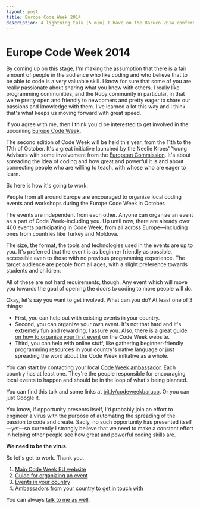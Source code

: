```yaml
---
layout: post
title: Europe Code Week 2014
description: A lightning talk (5 min) I have on the Baruco 2014 conference about Europe Code Week 2014.
---
```


# Europe Code Week 2014

By coming up on this stage, I'm making the assumption that there is a fair amount of people in the audience who like coding and who believe that to be able to code is a very valuable skill. I know for sure that some of you are really passionate about sharing what you know with others. I really like programming communities, and the Ruby community in particular, in that we're pretty open and friendly to newcomers and pretty eager to share our passions and knowledge with them. I've learned a lot this way and I think that's what keeps us moving forward with great speed.

If you agree with me, then I think you'd be interested to get involved in the upcoming [Europe Code Week](http://codeweek.eu/).

The second edition of Code Week will be held this year, from the 11th to the 17th of October. It's a great initiative launched by the Neelie Kroes' Young Advisors with some involvement from the [European Commission](http://ec.europa.eu/dgs/connect/en/content/dg-connect). It's about spreading the idea of coding and how great and powerful it is and about connecting people who are willing to teach, with whose who are eager to learn.

So here is how it's going to work.

People from all around Europe are encouraged to organize local coding events and workshops during the Europe Code Week in October.

The events are independent from each other. Anyone can organize an event as a part of Code Week–including you. Up until now, there are already over 400 events participating in Code Week, from all across Europe—including ones from countries like Turkey and Moldova.

The size, the format, the tools and technologies used in the events are up to you. It's preferred that the event is as beginner friendly as possible, accessible even to those with no previous programming experience. The target audience are people from all ages, with a slight preference towards students and children.

All of these are not hard requirements, though. Any event which will move you towards the goal of opening the doors to coding to more people will do.

Okay, let's say you want to get involved. What can you do? At least one of 3 things:

- First, you can help out with existing events in your country.
- Second, you can organize your own event. It's not that hard and it's extremely fun and rewarding, I assure you. Also, there is a [great guide on how to organize your first event](http://events.codeweek.eu/guide/) on the Code Week website.
- Third, you can help with online stuff, like gathering beginner-friendly programming resources in your country's native language or just spreading the word about the Code Week initiative as a whole.

You can start by contacting your local [Code Week ambassador](http://events.codeweek.eu/ambassadors/). Each country has at least one. They're the people responsible for encouraging local events to happen and should be in the loop of what's being planned.

You can find this talk and some links at [bit.ly/codeweekbaruco](http://bit.ly/codeweekbaruco). Or you can just Google it.

You know, if opportunity presents itself, I'd probably join an effort to engineer a virus with the purpose of automating the spreading of the passion to code and create. Sadly, no such opportunity has presented itself—yet—so currently I strongly believe that we need to make a constant effort in helping other people see how great and powerful coding skills are.

**We need to be the virus.**

So let's get to work. Thank you.

1. [Main Code Week EU website](http://codeweek.eu/)
2. [Guide for organizing an event](http://events.codeweek.eu/guide/)
3. [Events in your country](http://events.codeweek.eu/)
4. [Ambassadors from your country to get in touch with](http://events.codeweek.eu/ambassadors/)

You can always [talk to me as well](me@ddimitrov.name).
